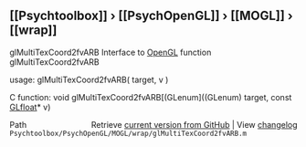 ## [[Psychtoolbox]] &#8250; [[PsychOpenGL]] &#8250; [[MOGL]] &#8250; [[wrap]]

glMultiTexCoord2fvARB  Interface to [OpenGL](OpenGL) function glMultiTexCoord2fvARB  
  
usage:  glMultiTexCoord2fvARB( target, v )  
  
C function:  void glMultiTexCoord2fvARB[(GLenum]((GLenum) target, const [GLfloat](GLfloat)\* v)  




<div class="code_header" style="text-align:right;">
  <span style="float:left;">Path&nbsp;&nbsp;</span> <span class="counter">Retrieve <a href=
  "https://raw.github.com/Psychtoolbox-3/Psychtoolbox-3/beta/Psychtoolbox/PsychOpenGL/MOGL/wrap/glMultiTexCoord2fvARB.m">current version from GitHub</a> | View <a href=
  "https://github.com/Psychtoolbox-3/Psychtoolbox-3/commits/beta/Psychtoolbox/PsychOpenGL/MOGL/wrap/glMultiTexCoord2fvARB.m">changelog</a></span>
</div>
<div class="code">
  <code>Psychtoolbox/PsychOpenGL/MOGL/wrap/glMultiTexCoord2fvARB.m</code>
</div>

